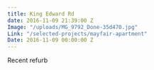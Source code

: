 ```yaml
---
title: King Edward Rd
date: 2016-11-09 21:39:00 Z
Image: "/uploads/MG_9792_Done-35d470.jpg"
Link: "/selected-projects/mayfair-apartment"
Date: 2016-11-09 00:00:00 Z
---
```


Recent refurb